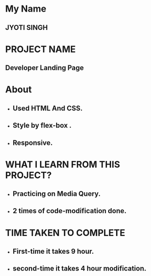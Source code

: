 # My Name

## JYOTI SINGH

# PROJECT NAME

## Developer Landing Page

# About

- ## Used HTML And CSS.
- ## Style by flex-box .
- ## Responsive.

# WHAT I LEARN FROM THIS PROJECT?

- ## Practicing on Media Query.
- ## 2 times of code-modification done.

# TIME TAKEN TO COMPLETE

- ## First-time it takes 9 hour.
- ## second-time it takes 4 hour modification.
